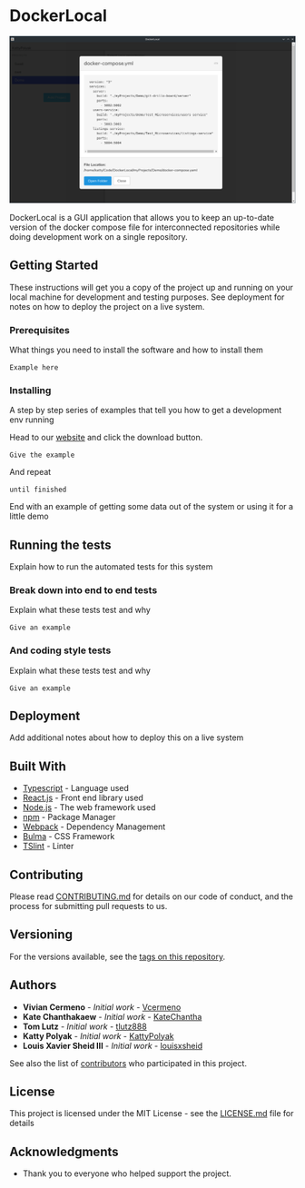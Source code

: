 # DockerLocal
![DockerLocal Demo](/demoScreenshot.png)

DockerLocal is a GUI application that allows you to keep an up-to-date version of the docker compose file for interconnected repositories while doing development work on a single repository.

## Getting Started

These instructions will get you a copy of the project up and running on your local machine for development and testing purposes. See deployment for notes on how to deploy the project on a live system.

### Prerequisites

What things you need to install the software and how to install them

```
Example here
```

### Installing

A step by step series of examples that tell you how to get a development env running

Head to our [website](https://google.com/) and click the download button.

```
Give the example
```

And repeat

```
until finished
```

End with an example of getting some data out of the system or using it for a little demo

## Running the tests

Explain how to run the automated tests for this system

### Break down into end to end tests

Explain what these tests test and why

```
Give an example
```

### And coding style tests

Explain what these tests test and why

```
Give an example
```

## Deployment

Add additional notes about how to deploy this on a live system

## Built With

* [Typescript](https://www.typescriptlang.org/) - Language used
* [React.js](https://reactjs.org/) - Front end library used
* [Node.js](https://nodejs.org/en/) - The web framework used
* [npm](https://www.npmjs.com/) - Package Manager
* [Webpack](https://webpack.js.org/) - Dependency Management
* [Bulma](https://bulma.io/) - CSS Framework
* [TSlint](https://palantir.github.io/tslint/) - Linter


## Contributing

Please read [CONTRIBUTING.md](https://github.com/oslabs-beta/DockerLocal/blob/master/CONTRIBUTING.md) for details on our code of conduct, and the process for submitting pull requests to us.

## Versioning

For the versions available, see the [tags on this repository](https://github.com/your/project/tags). 

## Authors

* **Vivian Cermeno** - *Initial work* - [Vcermeno](https://github.com/vcermeno)
* **Kate Chanthakaew** - *Initial work* - [KateChantha](https://github.com/KateChantha)
* **Tom Lutz** - *Initial work* - [tlutz888](https://github.com/tlutz888)
* **Katty Polyak** - *Initial work* - [KattyPolyak](https://github.com/KattyPolyak)
* **Louis Xavier Sheid III** - *Initial work* - [louisxsheid](https://github.com/louisxsheid)

See also the list of [contributors](https://github.com/your/project/contributors) who participated in this project.

## License

This project is licensed under the MIT License - see the [LICENSE.md](LICENSE.md) file for details

## Acknowledgments

* Thank you to everyone who helped support the project.
